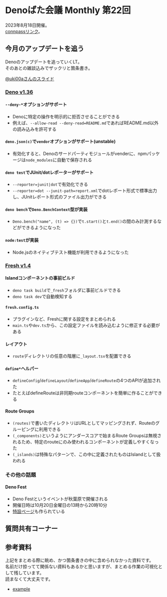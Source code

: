 # Denoばた会議 Monthly 第22回
2023年8月18日開催。  
[connpassリンク](https://deno-ja.connpass.com/event/292512/)。

## 今月のアップデートを追う
Denoのアップデートを追っていくLT。  
そのあとの雑談込みでザックリと箇条書き。

[@uki00aさんのスライド](https://uki00a.github.io/slides/denobata-2023-08-18)

### [Deno v1.36](https://deno.com/blog/v1.36)
#### `--deny-*`オプションがサポート
- Denoに特定の操作を明示的に拒否させることができる
- 例えば、`--allow-read --deny-read=README.md`であればREADME.md以外の読み込みを許可する

#### `deno.json(c)`で`vendor`オプションがサポート(unstable)
- 有効化すると、Denoのサードパーティモジュールがvenderに、npmパッケージは`node_modules`に自動で保存される

#### `deno test`でJUnit/dotレポーターがサポート
- `--reporter=junit|dot`で有効化できる
- `--reporter=dot --junit-path=report.xml`でdotレポート形式で標準出力し、JUnitレポート形式のファイル出力ができる

#### `deno bench`で`Deno.BenchContext`型が実装
- `Deno.bench("name", (t) => {})`で`t.start()`と`t.end()`の間のみ計測するなどができるようになった

#### `node:test`が実装
- Node.jsのネイティブテスト機能が利用できるようになった

### [Fresh v1.4](https://deno.com/blog/fresh-1.4)
#### Islandコンポーネントの事前ビルド
- `deno task build`で`_fresh`フォルダに事前ビルドできる
- `deno task dev`で自動検知する

#### `fresh.config.ts`
- プラグインなど、Freshに関する設定をまとめられる
- `main.ts`や`dev.ts`から、この設定ファイルを読み込むように修正する必要がある

#### レイアウト
- `route`ディレクトリの任意の階層に`_layout.tsx`を配置できる

#### `define*`ヘルパー
- `defineConfig`/`defineLayout`/`defineApp`/`defineRoute`の4つのAPIが追加された
- たとえばdefineRouteは非同期routeコンポーネントを簡単に作ることができる

#### Route Groups
- `(routes)`で書いたディレクトリはURLとしてマッピングされず、Routeのグルーピングに利用できる
- `(_components)`というようにアンダースコアで始まるRoute Groupsは無視されるため、特定のrouteにのみ使われるコンポーネントが定義しやすくなった
- `(_islands)`は特殊なパターンで、この中に定義されたものはIslandとして扱われる

### その他の話題
#### Deno Fest
- Deno Festというイベントが秋葉原で開催される
- 開催日時は10月20日金曜日の13時から20時10分
- [特設ページ](https://deno-fest-2023.deno.dev)も作られている

## 質問共有コーナー

## 参考資料
上記をまとめる際に眺め、かつ箇条書きの中に含められなかった資料です。  
名前だけ掠ってて関係ない資料もあるかと思いますが、まとめる作業の可視化として残しています。  
読まなくて大丈夫です。

- [example](https://example.com/)
